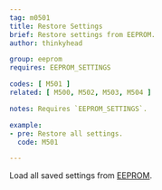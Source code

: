```yaml
---
tag: m0501
title: Restore Settings
brief: Restore settings from EEPROM.
author: thinkyhead

group: eeprom
requires: EEPROM_SETTINGS

codes: [ M501 ]
related: [ M500, M502, M503, M504 ]

notes: Requires `EEPROM_SETTINGS`.

example:
- pre: Restore all settings.
  code: M501

---
```


Load all saved settings from [EEPROM](/docs/features/eeprom.html).
